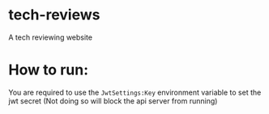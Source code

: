 # tech-reviews
A tech reviewing website

# How to run:
You are required to use the <code>JwtSettings:Key</code> environment variable to set the jwt secret (Not doing so will block the api server from running)
